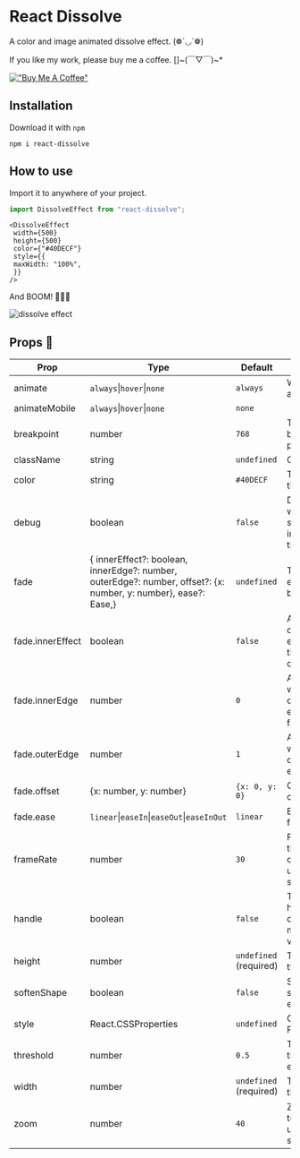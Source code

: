 # React Dissolve

A color and image animated dissolve effect. (❁´◡`❁)

If you like my work, please buy me a coffee. []\~(￣▽￣)\~*

[!["Buy Me A Coffee"](https://www.buymeacoffee.com/assets/img/custom_images/orange_img.png)](https://www.buymeacoffee.com/jackszeto)

## Installation

Download it with `npm`

```
npm i react-dissolve
```

## How to use

Import it to anywhere of your project.

```ts
import DissolveEffect from "react-dissolve";
```

```tsx
<DissolveEffect
 width={500}
 height={500}
 color={"#40DECF"}
 style={{
 maxWidth: "100%",
 }}
/>
```

And BOOM! 🌟🌟🌟

![dissolve effect](dissolve-effect.gif)

## Props 🍞

| Prop | Type | Default | Description |
| --- | --- | --- | --- |
| animate | `always`\|`hover`\|`none` | `always` | When to animate |
| animateMobile | `always`\|`hover`\|`none` | `none` | | The same as `animate` but only apply on mobile devices |
| breakpoint | number | `768` | The breackpoint(in px) for mobile |
| className | string | `undefined` | Class name |
| color | string | `#40DECF` | The color of the effect |
| debug | boolean | `false` | Debug mode will show some indicators of the effect |
| fade | { innerEffect?: boolean, innerEdge?: number, outerEdge?: number, offset?: {x: number, y: number}, ease?: Ease,} | `undefined` | To control the effect. See below. |
| fade.innerEffect | boolean | `false` | Apply the dissolve effect within the inner circle |
| fade.innerEdge | number | `0` | A inner circle where the dissolve effect start to fade |
| fade.outerEdge | number | `1` | A outer circle where the dissolve effect end |
| fade.offset | {x: number, y: number} | `{x: 0, y: 0}` | Offset of the center |
| fade.ease | `linear`\|`easeIn`\|`easeOut`\|`easeInOut` | `linear` | Ease the fading |
| frameRate | number | `30` | Frame rate of the effect\n can only update it on start |
| handle | boolean | `false` | Toggle the handle so you can change most of the value runtime |
| height | number | `undefined` (required) | The height of the canvas |
| softenShape | boolean | `false` | Soften the shape of the effect |
| style | React.CSSProperties | `undefined` | CSS Properties |
| threshold | number | `0.5` | Threshold of the dissolve effect |
| width | number | `undefined` (required) | The widht of the canvas |
| zoom | number | `40` | Zoom in/out to scale up/down the shape |
